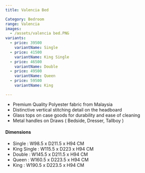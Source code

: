 ```yaml
---
title: Valencia Bed

Category: Bedroom
range: Valencia
images:
  - /assets/valencia bed.PNG
variants:
  - price: 39500
    variantName: Single
  - price: 41500
    variantName: King Single
  - price: 46500
    variantName: Double
  - price: 49500
    variantName: Queen
  - price: 59500
    variantName: King

---
```

* Premium Quality Polyester fabric from Malaysia
* Distinctive vertical stitching detail on the headboard
* Glass tops on case goods for durability and ease of cleaning
* Metal handles on Draws ( Bedside, Dresser, Tallboy )


#### Dimensions
* Single : W98.5 x D211.5 x H94 CM
* King Single : W115.5 x D223 x H94 CM
* Double : W145.5 x D211.5 x H94 CM
* Queen : W160.5 x D223.5 x H94 CM
* King : W190.5 x D223.5 x H94 CM
